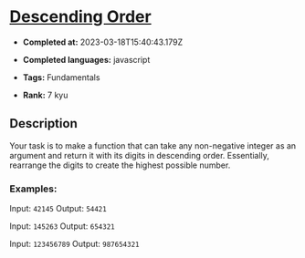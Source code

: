 # [Descending Order](https://www.codewars.com/kata/5467e4d82edf8bbf40000155)

- **Completed at:** 2023-03-18T15:40:43.179Z

- **Completed languages:** javascript

- **Tags:** Fundamentals

- **Rank:** 7 kyu

## Description

Your task is to make a function that can take any non-negative integer as an argument and return it with its digits in descending order. Essentially, rearrange the digits to create the highest possible number.


### Examples:

Input: `42145`
Output: `54421`

Input: `145263`
Output: `654321`

Input: `123456789`
Output: `987654321`

